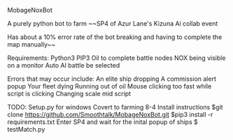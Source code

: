 M o b a g e N o x B o t  

A purely python bot to farm ~~SP4 of Azur Lane's Kizuna Ai collab event

Has about a 10% error rate of the bot breaking and having to complete the map manually~~

Requirements:
  Python3
  PIP3
  Oil to complete battle nodes
  NOX being visible on a monitor
  Auto AI battle be selected

Errors that may occur include:
  An elite ship dropping
  A commission alert popup
  Your fleet dying
  Running out of oil
  Mouse clicking too fast while script is clicking
  Changing scale mid script

TODO:
  Setup.py for windows
  Covert to farming 8-4
 
Install instructions
  $git clone https://github.com/Smoothtalk/MobageNoxBot.git
  $pip3 install -r requirements.txt
  Enter SP4 and wait for the inital popup of ships
  $<YOUR PYTHON ENV EXECUTABLE> testMatch.py
